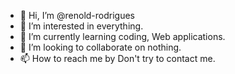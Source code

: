 - 👋 Hi, I’m @renold-rodrigues
- 👀 I’m interested in everything.
- 🌱 I’m currently learning coding, Web applications.
- 💞️ I’m looking to collaborate on nothing.
- 📫 How to reach me by Don't try to contact me.

<!---
renold-rodrigues/renold-rodrigues is a ✨ special ✨ repository because its `README.md` (this file) appears on your GitHub profile.
You can click the Preview link to take a look at your changes.
--->
